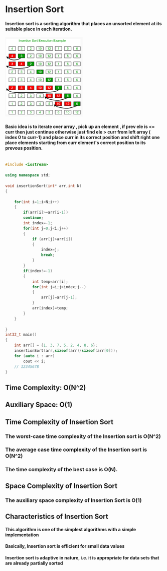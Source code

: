 # Insertion Sort
#### Insertion sort is a sorting algorithm that places an unsorted element at its suitable place in each iteration.

![Alt text](image1.png)


#### Basic idea is to iterate over array , pick up  an element , if prev ele is <= curr then just continue otherwise just find ele > curr from left array ( index 0 to curr-1) and place curr in its correct position and shift right one place elements starting from curr element's correct position to its prevous position.
```C++

#include <iostream>

using namespace std;

void insertionSort(int* arr,int N)
{   
    
    for(int i=1;i<N;i++)
    {   
        if(arr[i]>=arr[i-1])
        continue;
        int index=-1;
        for(int j=0;j<i;j++)
        {
            if (arr[j]>arr[i])
            {
                index=j;
                break;
            }
        }
        if(index!=-1)
        {   
            int temp=arr[i];
            for(int j=i;j>index;j--)
            {
                arr[j]=arr[j-1];
            }
            arr[index]=temp;
        }
    }

}
int32_t main()
{
    int arr[] = {1, 3, 7, 5, 2, 4, 8, 6};
    insertionSort(arr,sizeof(arr)/sizeof(arr[0]));
    for (auto i : arr)
        cout << i;
    // 12345678
}


```


## Time Complexity: O(N^2) 
## Auxiliary Space: O(1)

## Time Complexity of Insertion Sort
### The worst-case time complexity of the Insertion sort is O(N^2)
### The average case time complexity of the Insertion sort is O(N^2)
### The time complexity of the best case is O(N).
## Space Complexity of Insertion Sort
### The auxiliary space complexity of Insertion Sort is O(1)

## Characteristics of Insertion Sort
#### This algorithm is one of the simplest algorithms with a simple implementation
#### Basically, Insertion sort is efficient for small data values
#### Insertion sort is adaptive in nature, i.e. it is  appropriate for data sets that are already partially sorted